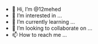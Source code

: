 - 👋 Hi, I’m @12mehed
- 👀 I’m interested in ...
- 🌱 I’m currently learning ...
- 💞️ I’m looking to collaborate on ...
- 📫 How to reach me ...

<!---
12mehed/12mehed is a ✨ special ✨ repository because its `README.md` (this file) appears on your GitHub profile.
You can click the Preview link to take a look at your changes.
--->

